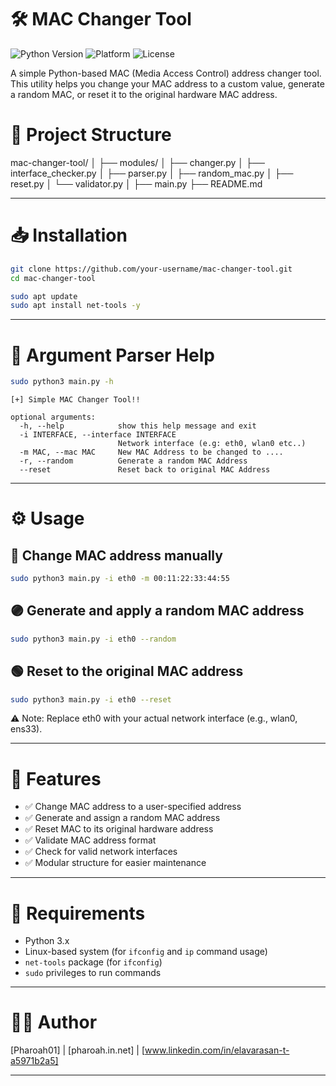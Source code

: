 # 🛠️ MAC Changer Tool

![Python Version](https://img.shields.io/badge/Python-3.x-blue.svg)
![Platform](https://img.shields.io/badge/Platform-Linux-orange.svg)
![License](https://img.shields.io/badge/License-MIT-green.svg)

A simple Python-based MAC (Media Access Control) address changer tool. This utility helps you change your MAC address to a custom value, generate a random MAC, or reset it to the original hardware MAC address.

# 🧩 Project Structure
mac-changer-tool/
│
├── modules/
│   ├── changer.py
│   ├── interface_checker.py
│   ├── parser.py
│   ├── random_mac.py
│   ├── reset.py
│   └── validator.py
│
├── main.py
├── README.md

---

# 📥 Installation

```bash
git clone https://github.com/your-username/mac-changer-tool.git
cd mac-changer-tool
```
```bash
sudo apt update
sudo apt install net-tools -y
```

---
# 🎯 Argument Parser Help
```bash
sudo python3 main.py -h
```

```
[+] Simple MAC Changer Tool!!

optional arguments:
  -h, --help            show this help message and exit
  -i INTERFACE, --interface INTERFACE
                        Network interface (e.g: eth0, wlan0 etc..)
  -m MAC, --mac MAC     New MAC Address to be changed to ....
  -r, --random          Generate a random MAC Address
  --reset               Reset back to original MAC Address
```
---

# ⚙️ Usage
## 🔵 Change MAC address manually
```bash
sudo python3 main.py -i eth0 -m 00:11:22:33:44:55
```

## 🟣 Generate and apply a random MAC address
```bash
sudo python3 main.py -i eth0 --random
```

## 🟢 Reset to the original MAC address
```bash
sudo python3 main.py -i eth0 --reset
```
⚠️ Note: Replace eth0 with your actual network interface (e.g., wlan0, ens33).

---

# 🚀 Features
- ✅ Change MAC address to a user-specified address  
- ✅ Generate and assign a random MAC address  
- ✅ Reset MAC to its original hardware address  
- ✅ Validate MAC address format  
- ✅ Check for valid network interfaces  
- ✅ Modular structure for easier maintenance

---

# 🐍 Requirements
- Python 3.x
- Linux-based system (for `ifconfig` and `ip` command usage)
- `net-tools` package (for `ifconfig`)
- `sudo` privileges to run commands

---
# 👨‍💻 Author

[Pharoah01] | [pharoah.in.net] | [www.linkedin.com/in/elavarasan-t-a5971b2a5]


---
